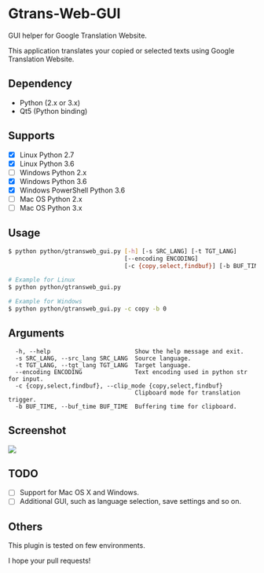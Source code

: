 # Gtrans-Web-GUI #

GUI helper for Google Translation Website.

This application translates your copied or selected texts using Google Translation Website.

## Dependency ##
* Python (2.x or 3.x)
* Qt5 (Python binding)

## Supports ##
* [x] Linux Python 2.7
* [x] Linux Python 3.6
* [ ] Windows Python 2.x
* [x] Windows Python 3.6
* [x] Windows PowerShell Python 3.6
* [ ] Mac OS Python 2.x
* [ ] Mac OS Python 3.x

## Usage ##
```bash
$ python python/gtransweb_gui.py [-h] [-s SRC_LANG] [-t TGT_LANG]
                                 [--encoding ENCODING]
                                 [-c {copy,select,findbuf}] [-b BUF_TIME]

# Example for Linux
$ python python/gtransweb_gui.py

# Example for Windows
$ python python/gtransweb_gui.py -c copy -b 0
```

## Arguments ##
```
  -h, --help                        Show the help message and exit.
  -s SRC_LANG, --src_lang SRC_LANG  Source language.
  -t TGT_LANG, --tgt_lang TGT_LANG  Target language.
  --encoding ENCODING               Text encoding used in python str for input.
  -c {copy,select,findbuf}, --clip_mode {copy,select,findbuf}
                                    Clipboard mode for translation trigger.
  -b BUF_TIME, --buf_time BUF_TIME  Buffering time for clipboard.
```

## Screenshot ##
<img src="https://raw.githubusercontent.com/takiyu/gtrans-web-gui/master/screenshots/1.png">

## TODO ##
* [ ] Support for Mac OS X and Windows.
* [ ] Additional GUI, such as language selection, save settings and so on.

## Others ##
This plugin is tested on few environments.

I hope your pull requests!
